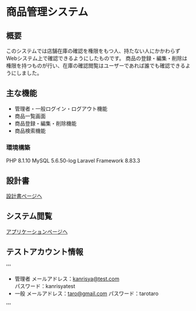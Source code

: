 # 商品管理システム

## 概要
このシステムでは店舗在庫の確認を権限をもつ人、持たない人にかかわらずWebシステム上で確認できるようにしたものです。
商品の登録・編集・削除は権限を持つものが行い、在庫の確認閲覧はユーザーであれば誰でも確認できるようにしました。

## 主な機能
- 管理者・一般ログイン・ログアウト機能
- 商品一覧画面
- 商品登録・編集・削除機能
- 商品検索機能

### 環境構築
PHP 8.1.10 
MySQL 5.6.50-log
Laravel Framework 8.83.3

## 設計書
[設計書ページへ](https://docs.google.com/spreadsheets/d/1H7xZNd4kRze83-tRXCy-S129kQY7Amrc/edit#gid=1235033096)

## システム閲覧
[アプリケーションページへ](https://techis-ip-tomita-ip.herokuapp.com)
## テストアカウント情報
'''

- 管理者 
メールアドレス：kanrisya@test.com			
パスワード：kanrisyatest
- 一般
メールアドレス：taro@gmail.com
パスワード：tarotaro

'''